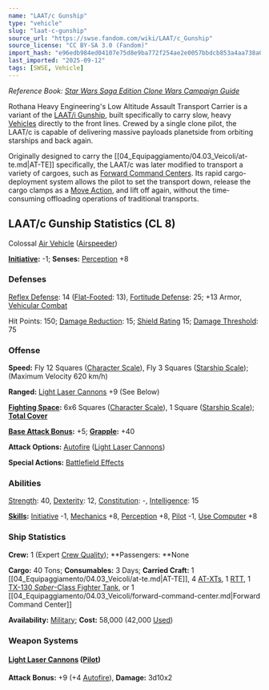 ```yaml
---
name: "LAAT/c Gunship"
type: "vehicle"
slug: "laat-c-gunship"
source_url: "https://swse.fandom.com/wiki/LAAT/c_Gunship"
source_license: "CC BY-SA 3.0 (Fandom)"
import_hash: "e96edb984ed04107e75d8e9ba772f254ae2e0057bbdcb853a4aa738a0df4d378"
last_imported: "2025-09-12"
tags: [SWSE, Vehicle]
---
```

*Reference Book: [Star Wars Saga Edition Clone Wars Campaign Guide](https://swse.fandom.com/wiki/Star_Wars_Saga_Edition_Clone_Wars_Campaign_Guide)*

Rothana Heavy Engineering's Low Altitude Assault Transport Carrier is a variant of the [LAAT/i Gunship](https://swse.fandom.com/wiki/LAAT/i_Gunship), built specifically to carry slow, heavy [Vehicles](https://swse.fandom.com/wiki/Vehicles) directly to the front lines. Crewed by a single clone pilot, the LAAT/c is capable of delivering massive payloads planetside from orbiting starships and back again. 

Originally designed to carry the [[04_Equipaggiamento/04.03_Veicoli/at-te.md|AT-TE]] specifically, the LAAT/c was later modified to transport a variety of cargoes, such as [Forward Command Centers](https://swse.fandom.com/wiki/Forward_Command_Centers). Its rapid cargo-deployment system allows the pilot to set the transport down, release the cargo clamps as a [Move Action](https://swse.fandom.com/wiki/Move_Action), and lift off again, without the time-consuming offloading operations of traditional transports. 

## LAAT/c Gunship Statistics (CL 8)
Colossal [Air Vehicle](https://swse.fandom.com/wiki/Air_Vehicle) ([Airspeeder](https://swse.fandom.com/wiki/Airspeeder))

**[Initiative](https://swse.fandom.com/wiki/Initiative):** -1; **Senses:** [Perception](https://swse.fandom.com/wiki/Perception) +8
### Defenses
[Reflex Defense](https://swse.fandom.com/wiki/Reflex_Defense_(Vehicles)): 14 ([Flat-Footed](https://swse.fandom.com/wiki/Flat-Footed): 13), [Fortitude Defense](https://swse.fandom.com/wiki/Fortitude_Defense_(Vehicles)): 25; +13 Armor, [Vehicular Combat](https://swse.fandom.com/wiki/Vehicular_Combat)

Hit Points: 150; [Damage Reduction](https://swse.fandom.com/wiki/Damage_Reduction): 15; [Shield Rating](https://swse.fandom.com/wiki/Shield_Rating) 15; [Damage Threshold](https://swse.fandom.com/wiki/Damage_Threshold_(Vehicles)): 75
### Offense
**Speed:** Fly 12 Squares ([Character Scale](https://swse.fandom.com/wiki/Character_Scale)), Fly 3 Squares ([Starship Scale](https://swse.fandom.com/wiki/Starship_Scale)); (Maximum Velocity 620 km/h)

**Ranged:** [Light Laser Cannons](https://swse.fandom.com/wiki/Light_Laser_Cannons) +9 (See Below)

**[Fighting Space](https://swse.fandom.com/wiki/Fighting_Space):** 6x6 Squares ([Character Scale](https://swse.fandom.com/wiki/Character_Scale)), 1 Square ([Starship Scale](https://swse.fandom.com/wiki/Starship_Scale)); **[Total Cover](https://swse.fandom.com/wiki/Total_Cover)**

**[Base Attack Bonus](https://swse.fandom.com/wiki/Base_Attack_Bonus):** +5; **[Grapple](https://swse.fandom.com/wiki/Grapple):** +40

**Attack Options:** [Autofire](https://swse.fandom.com/wiki/Autofire_(Vehicle_Combat)) ([Light Laser Cannons](https://swse.fandom.com/wiki/Light_Laser_Cannons))

**Special Actions:** [Battlefield Effects](https://swse.fandom.com/wiki/Battlefield_Effects)
### Abilities
[Strength](https://swse.fandom.com/wiki/Strength): 40, [Dexterity](https://swse.fandom.com/wiki/Dexterity): 12, [Constitution](https://swse.fandom.com/wiki/Constitution): -, [Intelligence](https://swse.fandom.com/wiki/Intelligence): 15

**[Skills](https://swse.fandom.com/wiki/Skills):** [Initiative](https://swse.fandom.com/wiki/Initiative) -1, [Mechanics](https://swse.fandom.com/wiki/Mechanics) +8, [Perception](https://swse.fandom.com/wiki/Perception) +8, [Pilot](https://swse.fandom.com/wiki/Pilot) -1, [Use Computer](https://swse.fandom.com/wiki/Use_Computer) +8
### Ship Statistics
**Crew:** 1 (Expert [Crew Quality](https://swse.fandom.com/wiki/Crew_Quality)); **Passengers: **None

**Cargo:** 40 Tons; **Consumables:** 3 Days; **Carried Craft:** 1 [[04_Equipaggiamento/04.03_Veicoli/at-te.md|AT-TE]], 4 [AT-XTs](https://swse.fandom.com/wiki/AT-XTs), 1 [RTT](https://swse.fandom.com/wiki/RTT), 1 [TX-130 *Saber*-Class Fighter Tank](https://swse.fandom.com/wiki/TX-130_Saber-Class_Fighter_Tank), or 1 [[04_Equipaggiamento/04.03_Veicoli/forward-command-center.md|Forward Command Center]]

**Availability:** [Military](https://swse.fandom.com/wiki/Military); **Cost:** 58,000 (42,000 [Used](https://swse.fandom.com/wiki/Used))
### Weapon Systems
#### **[Light Laser Cannons](https://swse.fandom.com/wiki/Light_Laser_Cannons) ([Pilot](https://swse.fandom.com/wiki/Pilot_(Vehicle_Combat)))**
**Attack Bonus:** +9 (+4 [Autofire](https://swse.fandom.com/wiki/Autofire_(Vehicle_Combat))), **Damage:** 3d10x2